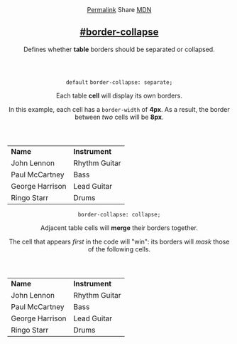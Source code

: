 <section id="border-collapse" class="property">
    <header class="property__header">
        <nav class="property__links">
            <a class="property__links-direct" href="/property/border-collapse/" data-property-name="border-collapse"
                data-tooltip="Single page for this property">Permalink</a>
            <a class="property__share" data-tooltip="Share on Twitter or Facebook"
                data-property-name="border-collapse">Share</a>
            <a target="_blank" href="https://developer.mozilla.org/en/docs/Web/CSS/border-collapse"
                data-tooltip="See on Mozilla Developer Network" rel="external">MDN</a>
        </nav>
        <h2 class="property__name">
            <a href="#border-collapse"><span>#</span>border-collapse</a>
        </h2>
        <div class="property__description">
            <p>Defines whether <strong>table</strong> borders should be separated or collapsed.</p>
        </div>
    </header>
    <section class="example">
        <header class="example__header">
            <p class="example__name">
                <code class="example--default" data-tooltip="This is the property's default value">default</code>
                <code class="example--value" data-tooltip="Click to copy"
                    data-clipboard-text="border-collapse: separate;">border-collapse: separate;</code>
            </p>
            <div class="example__description">
                <p>Each table <strong>cell</strong> will display its own borders.</p>
                <p>In this example, each cell has a <code>border-width</code> of <strong>4px</strong>. As a result, the
                    border between <em>two</em> cells will be <strong>8px</strong>.</p>
            </div>
        </header>
        <aside class="example__preview">
            <div class="example__browser"><i></i><i></i><i></i></div>
            <div class="example__output">
                <div class="example__output-div border-collapse " id="border-collapse-separate">
                    <table>
                        <tr>
                            <td><strong>Name</strong></td>
                            <td><strong>Instrument</strong></td>
                        </tr>
                        <tr>
                            <td>John Lennon</td>
                            <td>Rhythm Guitar</td>
                        </tr>
                        <tr>
                            <td>Paul McCartney</td>
                            <td>Bass</td>
                        </tr>
                        <tr>
                            <td>George Harrison</td>
                            <td>Lead Guitar</td>
                        </tr>
                        <tr>
                            <td>Ringo Starr</td>
                            <td>Drums</td>
                        </tr>
                    </table>
                </div>
            </div>
        </aside>
    </section>
    <section class="example">
        <header class="example__header">
            <p class="example__name">
                <code class="example--value" data-tooltip="Click to copy"
                    data-clipboard-text="border-collapse: collapse;">border-collapse: collapse;</code>
            </p>
            <div class="example__description">
                <p>Adjacent table cells will <strong>merge</strong> their borders together.</p>
                <p>The cell that appears <em>first</em> in the code will &quot;win&quot;: its borders will <em>mask</em>
                    those of the following cells.</p>
            </div>
        </header>
        <aside class="example__preview">
            <div class="example__browser"><i></i><i></i><i></i></div>
            <div class="example__output">
                <div class="example__output-div border-collapse " id="border-collapse-collapse">
                    <table>
                        <tr>
                            <td><strong>Name</strong></td>
                            <td><strong>Instrument</strong></td>
                        </tr>
                        <tr>
                            <td>John Lennon</td>
                            <td>Rhythm Guitar</td>
                        </tr>
                        <tr>
                            <td>Paul McCartney</td>
                            <td>Bass</td>
                        </tr>
                        <tr>
                            <td>George Harrison</td>
                            <td>Lead Guitar</td>
                        </tr>
                        <tr>
                            <td>Ringo Starr</td>
                            <td>Drums</td>
                        </tr>
                    </table>
                </div>
            </div>
        </aside>
    </section>
</section>